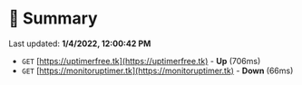 # 📖 Summary
Last updated: **1/4/2022, 12:00:42 PM**

- `GET` [https://uptimerfree.tk](https://uptimerfree.tk) - **Up** (706ms)
- `GET` [https://monitoruptimer.tk](https://monitoruptimer.tk) - **Down** (66ms)
